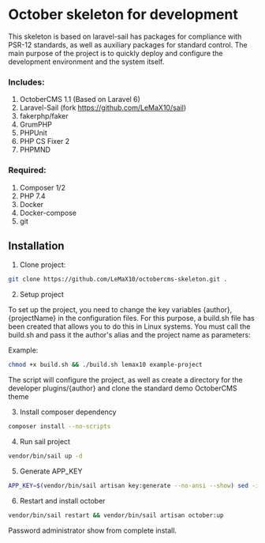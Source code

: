 # October skeleton for development

This skeleton is based on laravel-sail has packages for compliance with PSR-12 standards, as well as auxiliary packages for standard control.
The main purpose of the project is to quickly deploy and configure the development environment and the system itself.

### Includes:
1. OctoberCMS 1.1 (Based on Laravel 6)
2. Laravel-Sail (fork https://github.com/LeMaX10/sail)
3. fakerphp/faker
4. GrumPHP
5. PHPUnit
6. PHP CS Fixer 2
7. PHPMND

### Required:
1. Composer 1/2
2. PHP 7.4
3. Docker
4. Docker-compose
5. git

## Installation
1. Clone project:
```bash
git clone https://github.com/LeMaX10/octobercms-skeleton.git .
```

2. Setup project

To set up the project, you need to change the key variables {author}, {projectName} in the configuration files.
For this purpose, a build.sh file has been created that allows you to do this in Linux systems.
You must call the build.sh and pass it the author's alias and the project name as parameters:

Example:
```bash
chmod +x build.sh && ./build.sh lemax10 example-project
```

The script will configure the project, as well as create a directory for the developer plugins/{author} and clone the standard demo OctoberCMS theme

3. Install composer dependency
```bash
composer install --no-scripts
```

4. Run sail project
```bash
vendor/bin/sail up -d
```

5. Generate APP_KEY
```bash
APP_KEY=$(vendor/bin/sail artisan key:generate --no-ansi --show) sed -i -e "s/APP_KEY=/APP_KEY=${APP_KEY}/g" .env
```

6. Restart and install october
```bash
vendor/bin/sail restart && vendor/bin/sail artisan october:up
```

Password administrator show from complete install.
